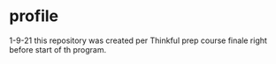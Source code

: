 # profile
1-9-21
this repository was created per Thinkful prep course finale right before start of th program.
